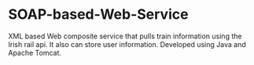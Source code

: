 # SOAP-based-Web-Service
XML based Web composite service that pulls train information using the Irish rail api. It also can store user information. Developed using Java and Apache Tomcat.
